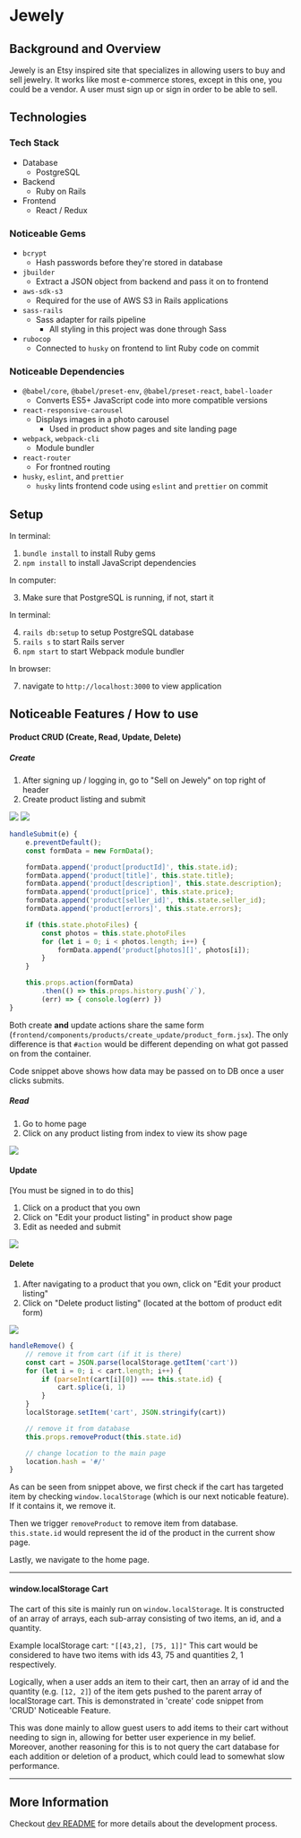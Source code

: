 # Jewely

## Background and Overview

Jewely is an Etsy inspired site that specializes in allowing users to buy and sell jewelry. It works like most e-commerce stores, except in this one, you could be a vendor. A user must sign up or sign in order to be able to sell.

## Technologies

### Tech Stack

- Database
  - PostgreSQL
- Backend
  - Ruby on Rails
- Frontend
  - React / Redux

### Noticeable Gems

- `bcrypt`
  - Hash passwords before they're stored in database
- `jbuilder`
  - Extract a JSON object from backend and pass it on to frontend
- `aws-sdk-s3`
  - Required for the use of AWS S3 in Rails applications
- `sass-rails`
  - Sass adapter for rails pipeline
    - All styling in this project was done through Sass
- `rubocop`
  - Connected to `husky` on frontend to lint Ruby code on commit

### Noticeable Dependencies

- `@babel/core`, `@babel/preset-env`, `@babel/preset-react`, `babel-loader`
  - Converts ES5+ JavaScript code into more compatible versions
- `react-responsive-carousel`
  - Displays images in a photo carousel
    - Used in product show pages and site landing page
- `webpack`, `webpack-cli`
  - Module bundler
- `react-router`
  - For frontned routing
- `husky`, `eslint`, and `prettier`
  - `husky` lints frontend code using `eslint` and `prettier` on commit

## Setup

In terminal:

1. `bundle install` to install Ruby gems
2. `npm install` to install JavaScript dependencies

In computer:

3. Make sure that PostgreSQL is running, if not, start it

In terminal:

4. `rails db:setup` to setup PostgreSQL database
5. `rails s` to start Rails server
6. `npm start` to start Webpack module bundler

In browser:

7. navigate to `http://localhost:3000` to view application

## Noticeable Features / How to use

#### Product CRUD (Create, Read, Update, Delete)

##### Create

1. After signing up / logging in, go to "Sell on Jewely" on top right of header
2. Create product listing and submit

![](app/assets/images/readme_images/create.png)
![](app/assets/images/readme_images/create-submit.png)

```JavaScript
handleSubmit(e) {
    e.preventDefault();
    const formData = new FormData();

    formData.append('product[productId]', this.state.id);
    formData.append('product[title]', this.state.title);
    formData.append('product[description]', this.state.description);
    formData.append('product[price]', this.state.price);
    formData.append('product[seller_id]', this.state.seller_id);
    formData.append('product[errors]', this.state.errors);

    if (this.state.photoFiles) {
        const photos = this.state.photoFiles
        for (let i = 0; i < photos.length; i++) {
            formData.append('product[photos][]', photos[i]);
        }
    }

    this.props.action(formData)
        .then(() => this.props.history.push(`/`),
        (err) => { console.log(err) })
}
```

Both create **and** update actions share the same form (`frontend/components/products/create_update/product_form.jsx`). The only difference is that `#action` would be different depending on what got passed on from the container.

Code snippet above shows how data may be passed on to DB once a user clicks submits.

##### Read

1. Go to home page
2. Click on any product listing from index to view its show page

![](app/assets/images/readme_images/read.png)

#### Update

[You must be signed in to do this]

1. Click on a product that you own
2. Click on "Edit your product listing" in product show page
3. Edit as needed and submit

![](app/assets/images/readme_images/update.png)

#### Delete

1. After navigating to a product that you own, click on "Edit your product listing"
2. Click on "Delete product listing" (located at the bottom of product edit form)

![](app/assets/images/readme_images/update-delete-submit.png)

```JavaScript
handleRemove() {
    // remove it from cart (if it is there)
    const cart = JSON.parse(localStorage.getItem('cart'))
    for (let i = 0; i < cart.length; i++) {
        if (parseInt(cart[i][0]) === this.state.id) {
            cart.splice(i, 1)
        }
    }
    localStorage.setItem('cart', JSON.stringify(cart))

    // remove it from database
    this.props.removeProduct(this.state.id)

    // change location to the main page
    location.hash = '#/'
}
```

As can be seen from snippet above, we first check if the cart has targeted item by checking `window.localStorage` (which is our next noticable feature). If it contains it, we remove it.

Then we trigger `removeProduct` to remove item from database. `this.state.id` would represent the id
of the product in the current show page.

Lastly, we navigate to the home page.

---

#### window.localStorage Cart

The cart of this site is mainly run on `window.localStorage`. It is constructed of an array of arrays, each sub-array consisting of two items, an id, and a quantity.

Example localStorage cart: `"[[43,2], [75, 1]]"` This cart would be considered to have two items with ids 43, 75 and quantities 2, 1 respectively.

Logically, when a user adds an item to their cart, then an array of id and the quantity (e.g. `[12, 2]`) of the item gets pushed to the parent array of localStorage cart. This is demonstrated in 'create' code snippet from 'CRUD' Noticeable Feature.

This was done mainly to allow guest users to add items to their cart without needing to sign in, allowing for better user experience in my belief. Moreover, another reasoning for this is to not query the cart database for each addition or deletion of a product, which could lead to somewhat slow performance.

---

## More Information

Checkout [dev README](./dev.README.md) for more details about the development process.
